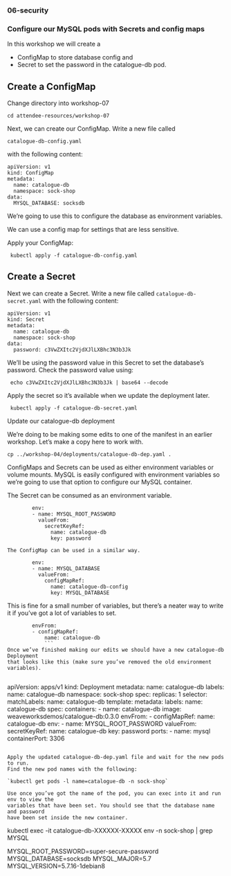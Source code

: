 ### 06-security

### Configure our MySQL pods with Secrets and config maps


In this workshop we will create a 

  - ConfigMap to store database config and
  - Secret to set the password in the catalogue-db pod.


Create a ConfigMap
------------------------

Change directory into workshop-07

`cd attendee-resources/workshop-07`

Next, we can create our ConfigMap. Write a new file called 

`catalogue-db-config.yaml`

with the following content:

```
apiVersion: v1
kind: ConfigMap
metadata:
  name: catalogue-db
  namespace: sock-shop
data:
  MYSQL_DATABASE: socksdb
  ```

We’re going to use this to configure the database as environment variables. 

We can use a config map for settings that are less sensitive.

Apply your ConfigMap:

```
 kubectl apply -f catalogue-db-config.yaml
```

Create a Secret
--------------------
Next we can create a Secret. 
Write a new file called   `catalogue-db-secret.yaml` 
with the following content:

```
apiVersion: v1
kind: Secret
metadata:
  name: catalogue-db
  namespace: sock-shop
data:
  password: c3VwZXItc2VjdXJlLXBhc3N3b3Jk
  ```

We’ll be using the password value in this Secret to set the database’s password. 
Check the password value using:

 ` echo c3VwZXItc2VjdXJlLXBhc3N3b3Jk | base64 --decode`

Apply the secret so it’s available when we update the deployment later.

` kubectl apply -f catalogue-db-secret.yaml`

Update our catalogue-db deployment

We’re doing to be making some edits to one of the manifest in an earlier workshop. Let’s make a copy here to work with.

` cp ../workshop-04/deployments/catalogue-db-dep.yaml . `

ConfigMaps and Secrets can be used as either environment variables or volume mounts. 
MySQL is easily configured with environment variables so we’re going to use that option
to configure our MySQL container.

The Secret can be consumed as an environment variable.

```
        env:
        - name: MYSQL_ROOT_PASSWORD
          valueFrom:
            secretKeyRef:
              name: catalogue-db
              key: password

The ConfigMap can be used in a similar way.

        env:
        - name: MYSQL_DATABASE
          valueFrom:
            configMapRef:
              name: catalogue-db-config
              key: MYSQL_DATABASE
```
This is fine for a small number of variables, but there’s a neater way to write it
if you’ve got a lot of variables to set.

```
        envFrom:
        - configMapRef:
            name: catalogue-db
            ```
Once we’ve finished making our edits we should have a new catalogue-db Deployment
that looks like this (make sure you’ve removed the old environment variables).


```
apiVersion: apps/v1
kind: Deployment
metadata:
  name: catalogue-db
  labels:
    name: catalogue-db
  namespace: sock-shop
spec:
  replicas: 1
  selector:
    matchLabels:
      name: catalogue-db
  template:
    metadata:
      labels:
        name: catalogue-db
    spec:
      containers:
      - name: catalogue-db
        image: weaveworksdemos/catalogue-db:0.3.0
        envFrom:
        - configMapRef:
            name: catalogue-db
        env:
        - name: MYSQL_ROOT_PASSWORD
          valueFrom:
            secretKeyRef:
              name: catalogue-db
              key: password
        ports:
        - name: mysql
          containerPort: 3306
```

Apply the updated catalogue-db-dep.yaml file and wait for the new pods to run.
Find the new pod names with the following:

`kubectl get pods -l name=catalogue-db -n sock-shop`

Use once you’ve got the name of the pod, you can exec into it and run env to view the 
variables that have been set. You should see that the database name and password
have been set inside the new container.

```
 kubectl exec -it catalogue-db-XXXXXX-XXXXX env -n sock-shop | grep MYSQL

MYSQL_ROOT_PASSWORD=super-secure-password
MYSQL_DATABASE=socksdb
MYSQL_MAJOR=5.7
MYSQL_VERSION=5.7.16-1debian8
```
```
